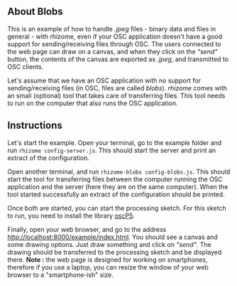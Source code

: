 About Blobs
--------------

This is an example of how to handle *.jpeg* files - binary data and files in general - with rhizome, even if your OSC application doesn't have a good support for sending/receiving files through OSC. The users connected to the web page can draw on a canvas, and when they click on the *"send"* button, the contents of the canvas are exported as *.jpeg*, and transmitted to OSC clients.

Let's assume that we have an OSC application with no support for sending/receiving files (in OSC, files are called *blobs*). *rhizome* comes with an small (optional) tool that takes care of transferring files. This tool needs to run on the computer that also runs the OSC application.


Instructions
--------------

Let's start the example. Open your terminal, go to the example folder and run `rhizome config-server.js`. This should start the server and print an extract of the configuration.

Open another terminal, and run `rhizome-blobs config-blobs.js`. This should start the tool for transferring files between the computer running the OSC application and the server (here they are on the same computer). When the tool started successfully an extract of the configuration should be printed.

Once both are started, you can start the processing sketch. For this sketch to run, you need to install the library [oscP5](http://www.sojamo.de/libraries/oscP5/).

Finally, open your web browser, and go to the address [http://localhost:8000/example/index.html](http://localhost:8000/example/index.html). You should see a canvas and some drawing options. Just draw something and click on *"send"*. The drawing should be transferred to the processing sketch and be displayed there. **Note :** the web page is designed for working on smartphones, therefore if you use a laptop, you can resize the window of your web browser to a "smartphone-ish" size. 
